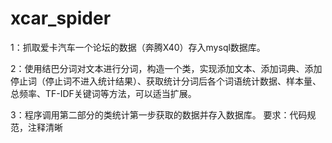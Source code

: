# xcar_spider

1：抓取爱卡汽车一个论坛的数据（奔腾X40）存入mysql数据库。

2：使用结巴分词对文本进行分词，构造一个类，实现添加文本、添加词典、添加停止词（停止词不进入统计结果）、获取统计分词后各个词语统计数据、样本量、总频率、TF-IDF关键词等方法，可以适当扩展。

3：程序调用第二部分的类统计第一步获取的数据并存入数据库。
要求：代码规范，注释清晰

